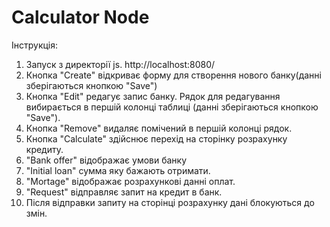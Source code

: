 # Calculator Node
Інструкція: 
1. Запуск з директорії js. http://localhost:8080/
2. Кнопка "Create" відкриває форму для створення нового банку(данні зберігаються кнопкою "Save")
3. Кнопка "Edit" редагує запис банку. Рядок для редагування вибирається в першій колонці таблиці (данні зберігаються кнопкою "Save").
4. Кнопка "Remove" видаляє помічений в першій колонці рядок.
5. Кнопка "Calculate" здійснює перехід на сторінку розрахунку кредиту.
6. "Bank offer" відображає умови банку
7. "Initial loan" сумма яку бажають отримати.
8. "Mortage" відображає розрахункові данні оплат.
9. "Request" відправляє запит на кредит в банк.
10. Після відправки запиту на сторінці розрахунку дані блокуються до змін. 

